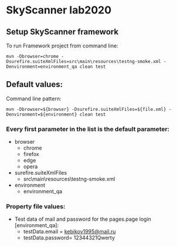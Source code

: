 # SkyScanner lab2020
## Setup SkyScanner framework
To run Framework project from command line:
```
mvn -Dbrowser=chrome -Dsurefire.suiteXmlFiles=src\main\resources\testng-smoke.xml -Denvironment=environment_qa clean test
```

## Default values:
Command line pattern:
```
mvn -Dbrowser=${browser} -Dsurefire.suiteXmlFiles=${file.xml} -Denvironment=${environment} clean test
```
### Every first parameter in the list is the default parameter:
* browser
    - chrome 
    - firefox
    - edge
    - opera
* surefire.suiteXmlFiles
    - src\main\resources\testng-smoke.xml 
* environment
    - environment_qa 
    
### Property file values:
* Test data of mail and password for the pages.page login [environment_qa]:
    - testData.email = kebikov1995@mail.ru
    - testData.password= 12344321Qwerty